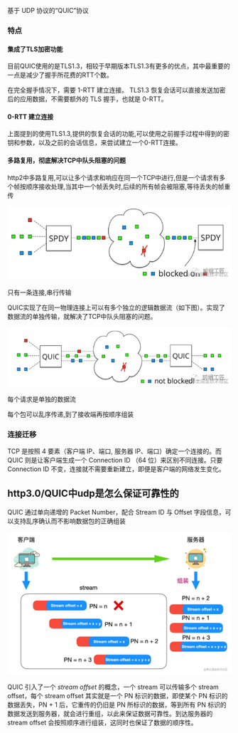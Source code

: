 基于 UDP 协议的“QUIC”协议

### 特点

#### 集成了TLS加密功能

目前QUIC使用的是TLS1.3，相较于早期版本TLS1.3有更多的优点，其中最重要的一点是减少了握手所花费的RTT个数。

在完全握手情况下，需要 1-RTT 建立连接。 TLS1.3 恢复会话可以直接发送加密后的应用数据，不需要额外的 TLS 握手，也就是 0-RTT。

#### 0-RTT 建立连接

上面提到的使用TLS1.3,提供的恢复会话的功能,可以使用之前握手过程中得到的密钥和参数，以及之前的会话信息，来尝试建立一个0-RTT连接。

#### 多路复用，彻底解决TCP中队头阻塞的问题

http2中多路复用,可以让多个请求和响应在同一个TCP中进行,但是一个请求有多个帧按顺序接收处理,当其中一个帧丢失时,后续的所有帧会被阻塞,等待丢失的帧重传

![img](image/bbd16a3d3b3b47bcb3ecf621b27760e6tplv-k3u1fbpfcp-zoom-in-crop-mark1512000.webp)

只有一条连接,串行传输

QUIC实现了在同一物理连接上可以有多个独立的逻辑数据流（如下图）。实现了数据流的单独传输，就解决了TCP中队头阻塞的问题。

![img](image/9e114f32c7404a4fab04b17910453111tplv-k3u1fbpfcp-zoom-in-crop-mark1512000.webp)

每个请求是单独的数据流

每个包可以乱序传递,到了接收端再按顺序组装

### **连接迁移**

TCP 是按照 4 要素（客户端 IP、端口, 服务器 IP、端口）确定一个连接的。而 QUIC 则是让客户端生成一个 Connection ID （64 位）来区别不同连接。只要 Connection ID 不变，连接就不需要重新建立，即便是客户端的网络发生变化。



## http3.0/QUIC中udp是怎么保证可靠性的

QUIC 通过单向递增的 Packet Number，配合 Stream ID 与 Offset 字段信息，可以支持乱序确认而不影响数据包的正确组装

<img src="image/6e1d5b55ed274e62bc1a6117292c2945tplv-k3u1fbpfcp-zoom-in-crop-mark1512000.webp" alt="image-20220318102638665" style="zoom:50%;" />

QUIC 引入了一个 *stream offset* 的概念，一个 stream 可以传输多个 stream offset，每个 stream offset 其实就是一个 PN 标识的数据，即使某个 PN 标识的数据丢失，PN + 1 后，它重传的仍旧是 PN 所标识的数据，等到所有 PN 标识的数据发送到服务器，就会进行重组，以此来保证数据可靠性。到达服务器的 stream offset 会按照顺序进行组装，这同时也保证了数据的顺序性。




